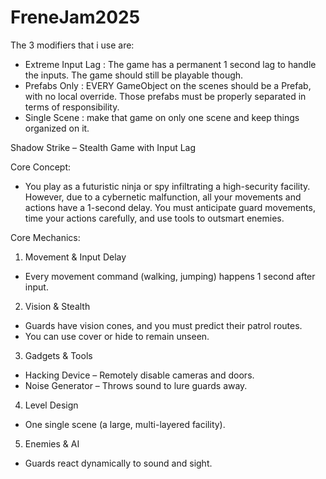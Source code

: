 # FreneJam2025

The 3 modifiers that i use are:
- Extreme Input Lag : The game has a permanent 1 second lag to handle the inputs. The game 
should still be playable though.
- Prefabs Only : EVERY GameObject on the scenes should be a Prefab, with no local override.
Those prefabs must be properly separated in terms of responsibility.
- Single Scene : make that game on only one scene and keep things organized on it.


Shadow Strike – Stealth Game with Input Lag

Core Concept:
- You play as a futuristic ninja or spy infiltrating a high-security facility. However, due to a cybernetic malfunction, all your movements and actions have a 1-second delay. You must anticipate guard movements, time your actions carefully, and use tools to outsmart enemies.

Core Mechanics:

1. Movement & Input Delay
- Every movement command (walking, jumping) happens 1 second after input.

2. Vision & Stealth
- Guards have vision cones, and you must predict their patrol routes.
- You can use cover or hide to remain unseen.

3. Gadgets & Tools
- Hacking Device – Remotely disable cameras and doors.
- Noise Generator – Throws sound to lure guards away.

4. Level Design
- One single scene (a large, multi-layered facility).

5. Enemies & AI
- Guards react dynamically to sound and sight.
